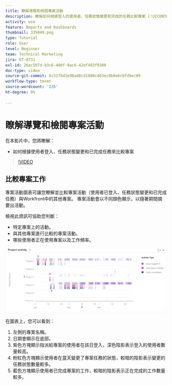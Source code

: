 ```yaml
---
title: 瞭解導覽和檢閱專案活動
description: 瞭解如何根據登入的使用者、任務狀態變更和完成的任務比較專案 [!UICONTROL 增強型分析].
activity: use
feature: Reports and Dashboards
thumbnail: 335049.png
type: Tutorial
role: User
level: Beginner
team: Technical Marketing
jira: KT-8731
exl-id: 26ac507d-b3c6-400f-9ac6-42ef493f9380
doc-type: video
source-git-commit: 6c31f8d2e98ad8cd1880cd03ec0b0e6c0fd9ec09
workflow-type: tm+mt
source-wordcount: '235'
ht-degree: 0%

---
```


# 瞭解導覽和檢閱專案活動

在本影片中，您將瞭解：

* 如何根據使用者登入、任務狀態變更和已完成任務來比較專案

>[!VIDEO](https://video.tv.adobe.com/v/335049/?quality=12&learn=on)

## 比較專案工作

專案活動圖表可讓您瞭解並比較專案活動（使用者已登入、任務狀態變更和已完成任務）與Workfront中的其他專案。 專案活動會以不同顏色顯示，以隨著期間摘要出活動。

檢視此資訊可協助您判斷：

* 特定專案上的活動。
* 與其他專案進行比較的專案活動。
* 哪些使用者正在使用專案以及工作頻率。

![此影像顯示專案活動，其數字位於下列專案符號所述的區域](assets/section-2-5.png)

在圖表上，您可以看到：

1. 左側的專案名稱。
1. 日期會顯示在底部。
1. 紫色方塊顯示指派給專案的使用者在該日登入，深色陰影表示登入的使用者數量較高。
1. 粉紅色方塊顯示使用者在當天變更了專案任務的狀態，較暗的陰影表示變更的任務狀態數量較多。
1. 藍色方塊顯示使用者已完成專案的工作，較暗的陰影表示正在完成的工作數量較多。
